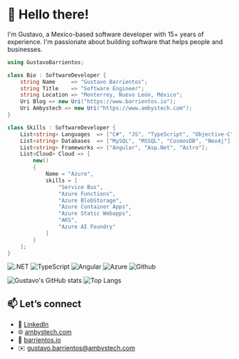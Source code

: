 # 🤖 Hello there!

I'm Gustavo, a Mexico-based software developer with 15+ years of experience. I'm passionate about building software that helps people and businesses.

```csharp
using GustavoBarrientos;

class Bio : SoftwareDeveloper {
    string Name     => "Gustavo Barrientos";
    string Title    => "Software Engineer";
    string Location => "Monterrey, Nuevo León, México";
    Uri Blog => new Uri("https://www.barrientos.io");
    Uri Ambystech => new Uri("https://www.ambystech.com");
}

class Skills : SoftwareDeveloper {
    List<string> Languages  => ["C#", "JS", "TypeScript", "Objective-C", "PHP"];
    List<string> Databases  => ["MySQL", "MSSQL", "CosmosDB", "Neo4j"];
    List<string> Frameworks => ["Angular", "Asp.Net", "Astro"];
    List<Cloud> Cloud => [
        new()
        {
            Name = "Azure",
            skills = [
                "Service Bus",
                "Azure Functions",
                "Azure BlobStorage",
                "Azure Container Apps",
                "Azure Static Webapps",
                "AKS",
                "Azure AI Foundry"
            ]
        }
    ];
}
```


![.NET](https://img.shields.io/badge/.Net-430098?style=for-the-badge&logo=.net&logoColor=white)
![TypeScript](https://img.shields.io/badge/TypeScript-007ACC?style=for-the-badge&logo=typescript&logoColor=white)
![Angular](https://img.shields.io/badge/Angular-DD0031?style=for-the-badge&logo=angular&logoColor=white)
![Azure](https://img.shields.io/badge/Azure-338eef?style=for-the-badge&logo=azure&logoColor=white)
![Github](https://img.shields.io/badge/Github-000000?style=for-the-badge&logo=github&logoColor=white)



![Gustavo's GitHub stats](https://github-readme-stats.vercel.app/api?username=tavobarrientos&show_icons=true&theme=holi) 
![Top Langs](https://github-readme-stats.vercel.app/api/top-langs/?username=tavobarrientos&langs_count=4&layout=compact)

## 📫 Let’s connect
- 💼 [LinkedIn](https://www.linkedin.com/in/gustavo-barrientos)  
- 🌐 [ambystech.com](https://www.ambystech.com)  
- 📝 [barrientos.io](https://barrientos.io)  
- ✉️ gustavo.barrientos@ambystech.com  
